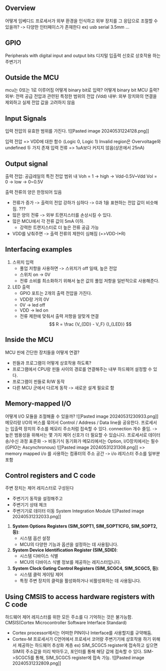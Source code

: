 ## Overview
어떻게 임베디드 프로세서가 외부 환경을 인식하고 외부 장치를 그 응답으로 조절할 수 있을까?
-> 다양한 인터페이스가 존재한다 ex) usb serial 3.5mm ...
## GPIO
Peripherals with digital input and output bits
디지털 입출력 신호로 상호작용 하는 주변기기
## Outside the MCU
mcu는 0또는 1로 이루어짐
어떻게 binary bit로 입력? 어떻게 binary bit MCU 출력?
외부: 전력 공급 전압과 관련된 특정한 범위의 전압 (Vdd)
내부: 외부 장치와의 연결을 제외하고 실제 전압 값을 고려하지 않음

## Input Signals
입력 전압의 유효한 범위를 가진다.
![[Pasted image 20240531224128.png]]

입력 전압 => VDD에 대한 함수 (Logic 0, Logic 1)
Invalid region은 Overvoltage와 undefined 두 가지 존재
입력 전류 => 1uA보다 커지지 않음(상온에서 25nA)
## Output signal
출력 전압: 공급레일의 특전 전압 범위 내
Voh = 1 -> high -> Vdd-0.5V~Vdd
Vol = 0 -> low -> 0~0.5V

출력 전류의 양은 한정되어 있음
- 전류가 증가 -> 출력의 전압 강하가 심하다 -> 0과 1을 표현하는 전압 값이 비슷해짐. ???
- 많은 양의 전류 ->  외부 트랜지스터를 손상시킬 수 있다.
- 많은 MCU에서 각 전류 값이 5mA 이하.
	- 강력한 트랜지스터로 더 높은 전류 공급 가능
- VDD를 낮춰주면 -> 출력 전류의 제한이 심해짐 (=>VDD-I\*R)

## Interfacing examples
1. 스위치 입력
	- 풀업 저항을 사용하면 -> 스위치가 off 일때, 높은 전압
	- 스위치 on -> 0V
	- 전류 소비를 최소화하기 위해서 높은 값의 풀업 저항을 일반적으로 사용해준다. 
2. LED 출력
	- GPIO 포트는 2개의 출력 전압을 가진다. 
	- VDD랑 거의 0V
	- 0V -> led off
	- VDD -> led on
	- 전류 제한에 맞춰서 출력 저항을 알맞게 연결
$$
R = \frac {V_{DD} - V_F} {I_{LED}}
$$
## Inside the MCU
MCU 핀에 간단한 장치들을 어떻게 연결?
- 핀들과 프로그램이 어떻게 상호작용 하도록?
- 프로그램에서 CPU랑 핀들 사이의 경로를 연결해주는 내부 하드웨어 설정할 수 있다.
- 프로그램이 핀들로 R/W 동작
- 다른 MCU 군에서 다르게 동작 -> 새로운 설계 필요로 함
## Memory-mapped I/O
어떻게 I/O 모듈을 조절해줄 수 있을까?
![[Pasted image 20240531230933.png]]
메모리랑 I/O의 버스를 묶어서 Control / Address / Data line을 공유한다.
프로세서는 입출력 장치의 주소를 메모리 주소처럼 접속할 수 있다.
connection 개수 줄임. -> 높은 범용성을 위해서는 몇 가지 제어 신호가 더 필요할 수 있습니다.
프로세서로 데이터 송/수신 과정 표준화 ->  비동기식 동기화가 메모리에서는 Option, I/O장치에서는 필수(GPIO는 Ascynchronous)
![[Pasted image 20240531231308.png]]
=> memory mapped i/o 를 사용하는 컴퓨터의 주소 공간 -> i/o 레지스터 주소를 일부분 포함
## Control registers and C code
주변 장치는 제어 레지스터로 구성된다
- 주변기기 동작을 설정해주고
- 주변기기 상태 체크
- 주변기기로 데이터 이동
System Integration Module ![[Pasted image 20240531232033.png]]
1. **System Options Registers (SIM_SOPT1, SIM_SOPT1CFG, SIM_SOPT2, 등)**:
    - 시스템 옵션 설정
    - MCU의 다양한 기능과 옵션을 설정하는 데 사용됩니다.
2. **System Device Identification Register (SIM_SDID)**:
    - 시스템 디바이스 식별
    - MCU의 디바이스 식별 정보를 제공하는 레지스터입니다.
3. **System Clock Gating Control Registers (SIM_SCGC4, SIM_SCGC5, 등)**:
    - 시스템 클럭 게이팅 제어
    - 특정 주변 장치의 클럭을 활성화하거나 비활성화하는 데 사용됩니다.
## Using CMSIS to access hardware registers with C code
하드웨어 제어 레지스터를 위한 모든 주소를 다 기억하는 것은 불가능함. 
CMSIS(Cortex Microcontroller Software Interface Standard)
- Cortex processor에서는 어떠한 PIN이나 Interface를 사용할지를 규약해둠.
- Cortex-M 프로세서가 C언어에서 프로세서 코어랑 주변기기에 상호작용 하기 위해서 제공하는 하드웨어 추상화 계층
ex) SIM_SCGC5 register에 접속하고 싶으면 
SIM의 주소값을 미리 박아두고, 포인터를 통해 해당 값에 접속할 수 있다.
SIM->SCGC5를 통해, SIM_SCGC5 register에 접속 가능.
![[Pasted image 20240531232809.png]]

